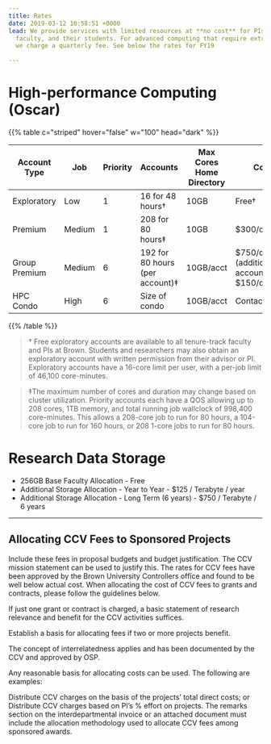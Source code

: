 ```yaml
---
title: Rates
date: 2019-03-12 10:58:51 +0000
lead: We provide services with limited resources at **no cost** for PIs, tenure-track
  faculty, and their students. For advanced computing that require extra resources,
  we charge a quarterly fee. See below the rates for FY19

---
```

# High-performance Computing (Oscar)

{{% table c="striped" hover="false" w="100" head="dark" %}}

| Account Type | Job | Priority | Accounts | Max Cores	Home Directory | Cost |
| --- | --- | --- | --- | --- | --- |
| Exploratory | Low | 1 | 16 for 48 hours† | 10GB | Free† |
| Premium | Medium | 1 | 208 for 80 hours‡ | 10GB | $300/quarter |
| Group Premium | Medium | 6 | 192 for 80 hours (per account)‡ | 10GB/acct | $750/quarter (additional accounts $150/quarter) |
| HPC Condo | High | 6 | Size of condo | 10GB/acct | Contact us |

{{% /table %}}

> † Free exploratory accounts are available to all tenure-track faculty and PIs at Brown. Students and researchers may also obtain an exploratory account with written permission from their advisor or PI. Exploratory accounts have a 16-core limit per user, with a per-job limit of 46,100 core-minutes.

> ‡The maximum number of cores and duration may change based on cluster utilization. Priority accounts each have a QOS allowing up to 208 cores, 1TB memory, and total running job wallclock of 998,400 core-minutes. This allows a 208-core job to run for 80 hours, a 104-core job to run for 160 hours, or 208 1-core jobs to run for 80 hours.

# Research Data Storage

* 256GB Base Faculty Allocation - Free
* Additional Storage Allocation - Year to Year - $125 / Terabyte / year
* Additional Storage Allocation - Long Term (6 years) - $750 / Terabyte / 6 years

***

## Allocating CCV Fees to Sponsored Projects

Include these fees in proposal budgets and budget justification. The CCV mission statement can be used to justify this. The rates for CCV fees have been approved by the Brown University Controllers office and found to be well below actual cost. When allocating the cost of CCV fees to grants and contracts, please follow the guidelines below.

If just one grant or contract is charged, a basic statement of research relevance and benefit for the CCV activities suffices.

Establish a basis for allocating fees if two or more projects benefit.

The concept of interrelatedness applies and has been documented by the CCV and approved by OSP.

Any reasonable basis for allocating costs can be used. The following are examples:

Distribute CCV charges on the basis of the projects’ total direct costs; or
Distribute CCV charges based on PI’s % effort on projects.
The remarks section on the interdepartmental invoice or an attached document must include the allocation methodology used to allocate CCV fees among sponsored awards.